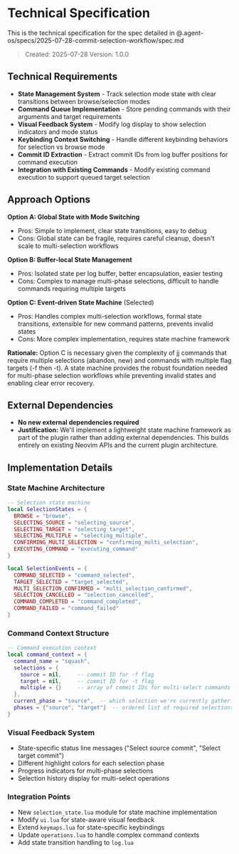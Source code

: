 # Technical Specification

This is the technical specification for the spec detailed in @.agent-os/specs/2025-07-28-commit-selection-workflow/spec.md

> Created: 2025-07-28
> Version: 1.0.0

## Technical Requirements

- **State Management System** - Track selection mode state with clear transitions between browse/selection modes
- **Command Queue Implementation** - Store pending commands with their arguments and target requirements
- **Visual Feedback System** - Modify log display to show selection indicators and mode status
- **Keybinding Context Switching** - Handle different keybinding behaviors for selection vs browse mode
- **Commit ID Extraction** - Extract commit IDs from log buffer positions for command execution
- **Integration with Existing Commands** - Modify existing command execution to support queued target selection

## Approach Options

**Option A: Global State with Mode Switching**
- Pros: Simple to implement, clear state transitions, easy to debug
- Cons: Global state can be fragile, requires careful cleanup, doesn't scale to multi-selection workflows

**Option B: Buffer-local State Management**
- Pros: Isolated state per log buffer, better encapsulation, easier testing
- Cons: Complex to manage multi-phase selections, difficult to handle commands requiring multiple targets

**Option C: Event-driven State Machine** (Selected)
- Pros: Handles complex multi-selection workflows, formal state transitions, extensible for new command patterns, prevents invalid states
- Cons: More complex implementation, requires state machine framework

**Rationale:** Option C is necessary given the complexity of jj commands that require multiple selections (abandon, new) and commands with multiple flag targets (-f then -t). A state machine provides the robust foundation needed for multi-phase selection workflows while preventing invalid states and enabling clear error recovery.

## External Dependencies

- **No new external dependencies required**
- **Justification:** We'll implement a lightweight state machine framework as part of the plugin rather than adding external dependencies. This builds entirely on existing Neovim APIs and the current plugin architecture.

## Implementation Details

### State Machine Architecture
```lua
-- Selection state machine
local SelectionStates = {
  BROWSE = "browse",
  SELECTING_SOURCE = "selecting_source", 
  SELECTING_TARGET = "selecting_target",
  SELECTING_MULTIPLE = "selecting_multiple",
  CONFIRMING_MULTI_SELECTION = "confirming_multi_selection",
  EXECUTING_COMMAND = "executing_command"
}

local SelectionEvents = {
  COMMAND_SELECTED = "command_selected",
  TARGET_SELECTED = "target_selected", 
  MULTI_SELECTION_CONFIRMED = "multi_selection_confirmed",
  SELECTION_CANCELLED = "selection_cancelled",
  COMMAND_COMPLETED = "command_completed",
  COMMAND_FAILED = "command_failed"
}
```

### Command Context Structure
```lua
-- Command execution context
local command_context = {
  command_name = "squash",
  selections = {
    source = nil,     -- commit ID for -f flag
    target = nil,     -- commit ID for -t flag
    multiple = {}     -- array of commit IDs for multi-select commands
  },
  current_phase = "source",  -- which selection we're currently gathering
  phases = {"source", "target"}  -- ordered list of required selections
}
```

### Visual Feedback System
- State-specific status line messages ("Select source commit", "Select target commit")
- Different highlight colors for each selection phase
- Progress indicators for multi-phase selections
- Selection history display for multi-select operations

### Integration Points
- New `selection_state.lua` module for state machine implementation
- Modify `ui.lua` for state-aware visual feedback
- Extend `keymaps.lua` for state-specific keybindings
- Update `operations.lua` to handle complex command contexts
- Add state transition handling to `log.lua`
